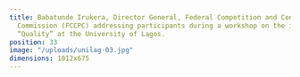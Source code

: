 ```yaml
---
title: Babatunde Irukera, Director General, Federal Competition and Consumer Protection
  Commission (FCCPC) addressing participants during a workshop on the importance of
  “Quality” at the University of Lagos.
position: 33
image: "/uploads/unilag-03.jpg"
dimensions: 1012x675
---
```


